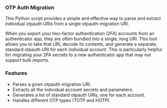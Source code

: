 ### OTP Auth Migration
This Python script provides a simple and effective way to parse and extract individual otpauth URIs from a single otpauth-migration URI.

When you export your two-factor authentication (2FA) accounts from an authenticator app, they are often bundled into a single, long URI. This tool allows you to take that URI, decode its contents, and generate a separate, standard otpauth URI for each individual account. This is particularly helpful for migrating your 2FA secrets to a new authenticator app that may not support bulk imports.

### Features
* Parses a given otpauth-migration URI.
* Extracts all the individual account secrets and parameters.
* Generates a list of standard otpauth URIs, one for each account.
* Handles different OTP types (TOTP and HOTP).